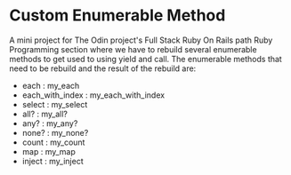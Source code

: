 # Custom Enumerable Method
A mini project for The Odin project's Full Stack Ruby On Rails path Ruby Programming section where we have to rebuild several enumerable methods to get used to using yield and call. The enumerable methods that need to be rebuild and the result of the rebuild are:
- each : my_each
- each_with_index : my_each_with_index
- select : my_select
- all? : my_all?
- any? : my_any?
- none? : my_none?
- count : my_count
- map : my_map
- inject : my_inject
